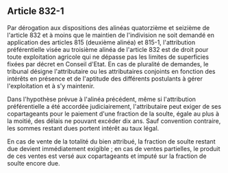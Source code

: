 Article 832-1
----
Par dérogation aux dispositions des alinéas quatorzième et seizième de l'article
832 et à moins que le maintien de l'indivision ne soit demandé en application
des articles 815 (deuxième alinéa) et 815-1, l'attribution préférentielle visée
au troisième alinéa de l'article 832 est de droit pour toute exploitation
agricole qui ne dépasse pas les limites de superficies fixées par décret en
Conseil d'Etat. En cas de pluralité de demandes, le tribunal désigne
l'attributaire ou les attributaires conjoints en fonction des intérêts en
présence et de l'aptitude des différents postulants à gérer l'exploitation et à
s'y maintenir.

Dans l'hypothèse prévue à l'alinéa précédent, même si l'attribution
préférentielle a été accordée judiciairement, l'attributaire peut exiger de ses
copartageants pour le paiement d'une fraction de la soulte, égale au plus à la
moitié, des délais ne pouvant excéder dix ans. Sauf convention contraire, les
sommes restant dues portent intérêt au taux légal.

En cas de vente de la totalité du bien attribué, la fraction de soulte restant
due devient immédiatement exigible ; en cas de ventes partielles, le produit de
ces ventes est versé aux copartageants et imputé sur la fraction de soulte
encore due.
